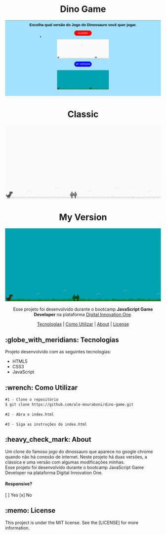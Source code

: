 <h1 align="center">Dino Game</h1>
<p align="center">
  <img src="assets/readme/dino.gif">
  <h1 align="center">Classic</h1>
  <img src="assets/readme/dino-classic.png">
  <h1 align="center">My Version</h1>
  <img src="assets/readme/dino-version-2.png">
</p>

<p align="center">
  Esse projeto foi desenvolvido durante o bootcamp <strong>JavaScript Game Developer</strong> na plataforma <a href="https://digitalinnovation.one/">Digital Innovation One</a>.
</p>

<p align="center">
  <a href="#technology">Tecnologias</a> | 
  <a href="#c-utilizar">Como Utilizar</a> |
  <a href="#about">About</a> |
  <a href="#license">License</a> 
</p>

<h2 id="technology">:globe_with_meridians: Tecnologias</h2>
<p>Projeto desenvolvido com as seguintes tecnologias:</p>
<ul>
  <li>HTML5</li>
  <li>CSS3</li>
  <li>JavaScript</li>
</ul>

<h2 id="c-utilizar">:wrench: Como Utilizar</h2>

```
#1 - Clone o repositório
$ git clone https://github.com/ale-mouraboni/dino-game.git

#2 - Abra o index.html

#3 - Siga as instruções do index.html
```

<h2 id="about">:heavy_check_mark: About</h2>
<p>Um clone do famoso jogo do dinossauro que aparece no google chrome quando não há conexão de internet. Neste projeto há duas versões, a clássica e uma versão com algumas modificações minhas.
</br>
Esse projeto foi desenvolvido durante o bootcamp JavaScript Game Developer na plataforma Digital Innovation One.
<h4>Responsive?</h4>
[ ] Yes  [x] No
</p>

<h2 id="license">:memo: License</h2>
<p>This project is under the MIT license. See the [LICENSE] for more information.
</p>
